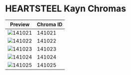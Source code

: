 # HEARTSTEEL Kayn Chromas

| Preview | Chroma ID |
|---------|-----------|
| ![141021](https://raw.communitydragon.org/latest/plugins/rcp-be-lol-game-data/global/default/v1/champion-chroma-images/141/141021.png) | 141021 |
| ![141022](https://raw.communitydragon.org/latest/plugins/rcp-be-lol-game-data/global/default/v1/champion-chroma-images/141/141022.png) | 141022 |
| ![141023](https://raw.communitydragon.org/latest/plugins/rcp-be-lol-game-data/global/default/v1/champion-chroma-images/141/141023.png) | 141023 |
| ![141024](https://raw.communitydragon.org/latest/plugins/rcp-be-lol-game-data/global/default/v1/champion-chroma-images/141/141024.png) | 141024 |
| ![141025](https://raw.communitydragon.org/latest/plugins/rcp-be-lol-game-data/global/default/v1/champion-chroma-images/141/141025.png) | 141025 |
